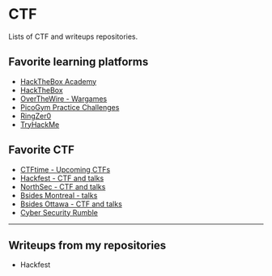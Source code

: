 # CTF
Lists of CTF and writeups repositories.

## Favorite learning platforms
- [HackTheBox Academy](https://academy.hackthebox.com/)
- [HackTheBox](https://www.hackthebox.com/)
- [OverTheWire - Wargames](https://overthewire.org/wargames/)
- [PicoGym Practice Challenges](https://play.picoctf.org/practice)
- [RingZer0](https://ringzer0ctf.com/challenges)
- [TryHackMe](https://tryhackme.com/)

## Favorite CTF
- [CTFtime - Upcoming CTFs](https://ctftime.org/event/list/upcoming)
- [Hackfest - CTF and talks](https://hackfest.ca/)
- [NorthSec - CTF and talks](https://nsec.io/)
- [Bsides Montreal - talks](https://bsidesmtl.ca/)
- [Bsides Ottawa - CTF and talks](https://bsidesottawa.ca/)
- [Cyber Security Rumble](https://cybersecurityrumble.de/)
------

## Writeups from my repositories
- Hackfest

